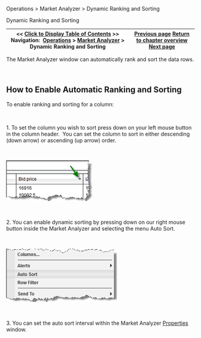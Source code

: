 ﻿


Operations \> Market Analyzer \> Dynamic Ranking and Sorting






















Dynamic Ranking and Sorting







| \<\< [Click to Display Table of Contents](dynamic_ranking_and_sorting.md) \>\> **Navigation:**     [Operations](operations-1.md) \> [Market Analyzer](market_analyzer-1.md) \> Dynamic Ranking and Sorting | [Previous page](working_with_columns-1.md) [Return to chapter overview](market_analyzer-1.md) [Next page](creating_cell_and_filter_condi-1.md) |
| --- | --- |











The Market Analyzer window can automatically rank and sort the data rows.


 


## How to Enable Automatic Ranking and Sorting


To enable ranking and sorting for a column:


 


1\. To set the column you wish to sort press down on your left mouse button in the column header.  You can set the column to sort in either descending (down arrow) or ascending (up arrow) order.


 


![MarketAnalyzer_12](marketanalyzer_12.png)


 


2\. You can enable dynamic sorting by pressing down on our right mouse button inside the Market Analyzer and selecting the menu Auto Sort.


 


![MarketAnalyzer_13](marketanalyzer_13.png)


 


3\. You can set the auto sort interval within the Market Analyzer [Properties](market_analyzer_properties-1.md) window.








